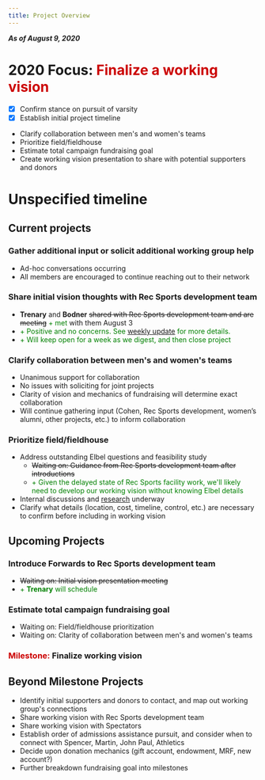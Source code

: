 ```yaml
---
title: Project Overview
---
```

***As of August 9, 2020***

# 2020 Focus: <span style='color:#cc0000'>Finalize a working vision</span>
- [x] Confirm stance on pursuit of varsity
- [x] Establish initial project timeline
- Clarify collaboration between men's and women's teams
- Prioritize field/fieldhouse
- Estimate total campaign fundraising goal
- Create working vision presentation to share with potential supporters and donors

# Unspecified timeline
## Current projects  
### Gather additional input or solicit additional working group help
- Ad-hoc conversations occurring
- All members are encouraged to continue reaching out to their network

### Share initial vision thoughts with Rec Sports development team
- **Trenary** and **Bodner** ~~shared with Rec Sports development team and are meeting~~ <span style='color:green'>+ met</span> with them August 3
- <span style='color:green'>+ Positive and no concerns. See [weekly update](/updates/2020-08-09.md) for more details.</span>
- <span style='color:green'>+ Will keep open for a week as we digest, and then close project</span>

### Clarify collaboration between men's and women's teams
- Unanimous support for collaboration
- No issues with soliciting for joint projects
- Clarity of vision and mechanics of fundraising will determine exact collaboration
- Will continue gathering input (Cohen, Rec Sports development, women’s alumni, other projects, etc.) to inform collaboration

### Prioritize field/fieldhouse
- Address outstanding Elbel questions and feasibility study
    - ~~Waiting on: Guidance from Rec Sports development team after introductions~~
    - <span style='color:green'>+ Given the delayed state of Rec Sports facility work, we'll likely need to develop our working vision without knowing Elbel details</span>
- Internal discussions and [research](../misc/example_facilities.md) underway
- Clarify what details (location, cost, timeline, control, etc.) are necessary to confirm before including in working vision

## Upcoming Projects
### Introduce Forwards to Rec Sports development team
- ~~Waiting on: Initial vision presentation meeting~~
- <span style='color:green'>+ **Trenary** will schedule</span>
    
### Estimate total campaign fundraising goal
- Waiting on: Field/fieldhouse prioritization
- Waiting on: Clarity of collaboration between men's and women's teams

### <span style='color:#cc0000'>Milestone:</span> **Finalize working vision**

## Beyond Milestone Projects
- Identify initial supporters and donors to contact, and map out working group's connections
- Share working vision with Rec Sports development team
- Share working vision with Spectators
- Establish order of admissions assistance pursuit, and consider when to connect with Spencer, Martin, John Paul, Athletics
- Decide upon donation mechanics (gift account, endowment, MRF, new account?)
- Further breakdown fundraising goal into milestones
